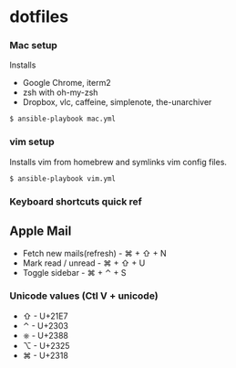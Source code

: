 dotfiles
========

### Mac setup

Installs

- Google Chrome, iterm2
- zsh with oh-my-zsh
- Dropbox, vlc, caffeine, simplenote, the-unarchiver

```
$ ansible-playbook mac.yml
```

### vim setup

Installs vim from homebrew and symlinks vim config files.

```
$ ansible-playbook vim.yml
```

### Keyboard shortcuts quick ref

## Apple Mail

- Fetch new mails(refresh) - ⌘ + ⇧ + N
- Mark read / unread - ⌘ + ⇧ + U
- Toggle sidebar - ⌘ + ⌃ + S


### Unicode values (Ctl V + unicode)
- ⇧ - U+21E7
- ⌃ - U+2303
- ⎈ - U+2388
- ⌥ - U+2325
- ⌘ - U+2318
